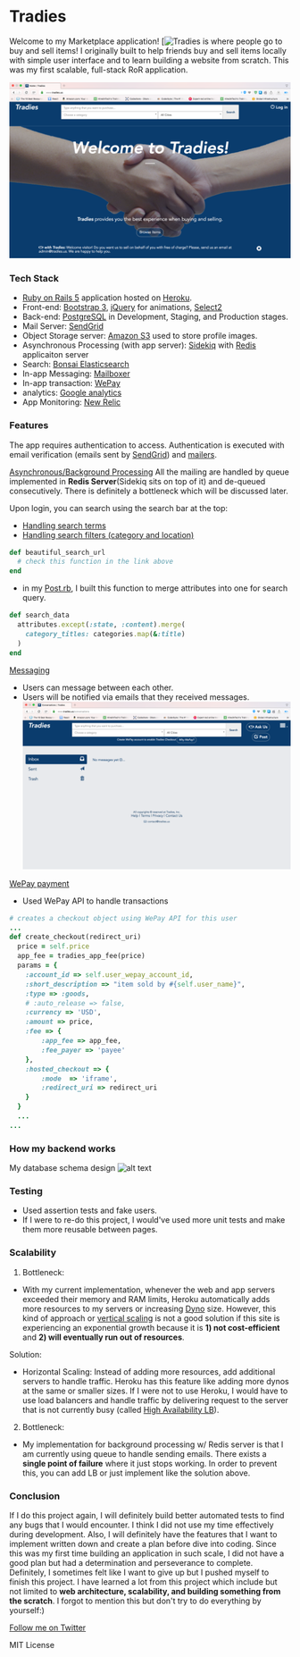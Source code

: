 # Tradies
Welcome to my Marketplace application! [![Tradies](www.tradies.us) is where people go to buy and sell items! I originally built to help friends buy and sell items locally with simple user interface and to learn building a website from scratch. This was my first scalable, full-stack RoR application.

![alt text](demos/intro.png "Introduction")

### Tech Stack
* [Ruby on Rails 5](http://weblog.rubyonrails.org/2016/6/30/Rails-5-0-final/) application hosted on [Heroku](https://www.heroku.com).
* Front-end: [Bootstrap 3](https://github.com/twbs/bootstrap-sass/), [jQuery](https://rubygems.org/gems/jquery-rails) for animations, [Select2](https://select2.github.io)
* Back-end: [PostgreSQL](https://www.postgresql.org/) in Development, Staging, and Production stages.
* Mail Server: [SendGrid](https://sendgrid.com)
* Object Storage server: [Amazon S3](https://aws.amazon.com/s3/) used to store profile images.
* Asynchronous Processing (with app server): [Sidekiq](http://sidekiq.org) with [Redis](https://redis.io) applicaiton server
* Search: [Bonsai Elasticsearch](https://www.elastic.co)
* In-app Messaging: [Mailboxer](https://github.com/mailboxer/mailboxer)
* In-app transaction: [WePay](http://wepay.com)
* analytics: [Google analytics](https://www.google.com/analytics/#?modal_active=none)
* App Monitoring: [New Relic](https://newrelic.com)

### Features
The app requires authentication to access. Authentication is executed with email verification (emails sent by [SendGrid](https://sendgrid.com)) and [mailers](app/mailers).

[Asynchronous/Background Processing](https://en.wikipedia.org/wiki/Background_process)
All the mailing are handled by queue implemented in **Redis Server**(Sidekiq sits on top of it) and de-queued consecutively.
There is definitely a bottleneck which will be discussed later.

Upon login, you can search using the search bar at the top:
* [Handling search terms](app/controllers/static_pages_controller.rb)
* [Handling search filters (category and location)](app/controllers/application_controller.rb)
```rb
def beautiful_search_url
  # check this function in the link above
end
```
* in my [Post.rb](app/models/post.rb), I built this function to merge attributes into one for search query.
```rb
def search_data
  attributes.except(:state, :content).merge(
    category_titles: categories.map(&:title)
  )
end
```
[Messaging](app/controllers/messages_controller.rb)
* Users can message between each other.
* Users will be notified via emails that they received messages.
![alt text](demos/messaging.png "Messaging")


[WePay payment](app/models/post.rb)
* Used WePay API to handle transactions
```rb
# creates a checkout object using WePay API for this user
...
def create_checkout(redirect_uri)
  price = self.price
  app_fee = tradies_app_fee(price)
  params = {
    :account_id => self.user_wepay_account_id,
    :short_description => "item sold by #{self.user_name}",
    :type => :goods,
    # :auto_release => false,
    :currency => 'USD',
    :amount => price,
    :fee => {
        :app_fee => app_fee,
        :fee_payer => 'payee'
    },
    :hosted_checkout => {
        :mode  => 'iframe',
        :redirect_uri => redirect_uri
    }
  }
  ...
...
```
### How my backend works
My database schema design
![alt text](demos/tradies-schema.png "Schema")

### Testing
* Used assertion tests and fake users.
* If I were to re-do this project, I would've used more unit tests and make them more reusable between pages.

### Scalability
1) Bottleneck:
* With my current implementation, whenever the web and app servers exceeded their memory and RAM limits, Heroku automatically adds more resources to my servers or increasing  [Dyno](https://blog.logentries.com/2016/04/heroku-dynos-explained/) size. However, this kind of approach or [vertical scaling](https://stackoverflow.com/questions/11707879/difference-between-scaling-horizontally-and-vertically-for-databases) is not a good solution if this site is experiencing an exponential growth because it is **1) not cost-efficient** and **2) will eventually run out of resources**.

Solution:
* Horizontal Scaling:
Instead of adding more resources, add additional servers to handle traffic. Heroku has this feature like adding more dynos at the same or smaller sizes. If I were not to use Heroku, I would have to use load balancers and handle traffic by delivering request to the server that is not currently busy (called [High Availability LB](https://www.howtoforge.com/high-availability-load-balancer-haproxy-heartbeat-debian-etch)).

2) Bottleneck:
* My implementation for background processing w/ Redis server is that I am currently using queue to handle sending emails. There exists a **single point of failure** where it just stops working. In order to prevent this, you can add LB or just implement like the solution above.

### Conclusion
If I do this project again, I will definitely build better automated tests to find any bugs that I would encounter. I think I did not use my time effectively during development. Also, I will definitely have the features that I want to implement written down and create a plan before dive into coding. Since this was my first time building an application in such scale, I did not have a good plan but had a determination and perseverance to complete. Definitely, I sometimes felt like I want to give up but I pushed myself to finish this project.
I have learned a lot from this project which include but not limited to **web architecture, scalability, and building something from the scratch**. I forgot to mention this but don't try to do everything by yourself:)

[Follow me on Twitter](https://twitter.com/Stephen_S_Lee)


MIT License

